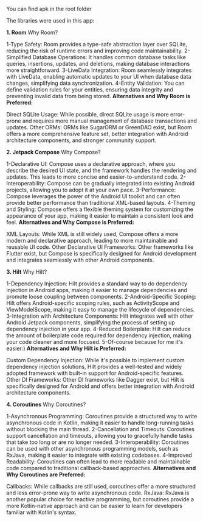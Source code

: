 You can find apk in the root folder

The libraries were used in this app:

**1. Room**
   Why Room?

1-Type Safety: Room provides a type-safe abstraction layer over SQLite, reducing the risk of runtime errors and improving code maintainability.
2-Simplified Database Operations: It handles common database tasks like queries, insertions, updates, and deletions, making database interactions more straightforward.
3-LiveData Integration: Room seamlessly integrates with LiveData, enabling automatic updates to your UI when database data changes, simplifying data synchronization.
4-Entity Validation: You can define validation rules for your entities, ensuring data integrity and preventing invalid data from being stored.
**Alternatives and Why Room is Preferred:**

Direct SQLite Usage: While possible, direct SQLite usage is more error-prone and requires more manual management of database transactions and updates.
Other ORMs: ORMs like SugarORM or GreenDAO exist, but Room offers a more comprehensive feature set, better integration with Android architecture components, and stronger community support.

**2. Jetpack Compose**
   Why Compose?

1-Declarative UI: Compose uses a declarative approach, where you describe the desired UI state, and the framework handles the rendering and updates. This leads to more concise and easier-to-understand code.
2-Interoperability: Compose can be gradually integrated into existing Android projects, allowing you to adopt it at your own pace.
3-Performance: Compose leverages the power of the Android UI toolkit and can often provide better performance than traditional XML-based layouts.
4-Theming and Styling: Compose offers a flexible theming system for customizing the appearance of your app, making it easier to maintain a consistent look and feel.
**Alternatives and Why Compose is Preferred:**

XML Layouts: While XML is still widely used, Compose offers a more modern and declarative approach, leading to more maintainable and reusable UI code.
Other Declarative UI Frameworks: Other frameworks like Flutter exist, but Compose is specifically designed for Android development and integrates seamlessly with other Android components.

**3. Hilt**
   Why Hilt?

1-Dependency Injection: Hilt provides a standard way to do dependency injection in Android apps, making it easier to manage dependencies and promote loose coupling between components.
2-Android-Specific Scoping: Hilt offers Android-specific scoping rules, such as ActivityScope and ViewModelScope, making it easy to manage the lifecycle of dependencies.
3-Integration with Architecture Components: Hilt integrates well with other Android Jetpack components, simplifying the process of setting up dependency injection in your app.
4-Reduced Boilerplate: Hilt can reduce the amount of boilerplate code required for dependency injection, making your code cleaner and more focused.
5-Of-course because for me it's easier:)
**Alternatives and Why Hilt is Preferred:**

Custom Dependency Injection: While it's possible to implement custom dependency injection solutions, Hilt provides a well-tested and widely adopted framework with built-in support for Android-specific features.
Other DI Frameworks: Other DI frameworks like Dagger exist, but Hilt is specifically designed for Android and offers better integration with Android architecture components.

**4. Coroutines**
   Why Coroutines?

1-Asynchronous Programming: Coroutines provide a structured way to write asynchronous code in Kotlin, making it easier to handle long-running tasks without blocking the main thread.
2-Cancellation and Timeouts: Coroutines support cancellation and timeouts, allowing you to gracefully handle tasks that take too long or are no longer needed.
3-Interoperability: Coroutines can be used with other asynchronous programming models, such as RxJava, making it easier to integrate with existing codebases.
4-Improved Readability: Coroutines can often lead to more readable and maintainable code compared to traditional callback-based approaches.
**Alternatives and Why Coroutines are Preferred:**

Callbacks: While callbacks are still used, coroutines offer a more structured and less error-prone way to write asynchronous code.
RxJava: RxJava is another popular choice for reactive programming, but coroutines provide a more Kotlin-native approach and can be easier to learn for developers familiar with Kotlin's syntax.


